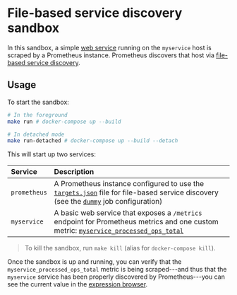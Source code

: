 # File-based service discovery sandbox

In this sandbox, a simple [web service](./myservice) running on the `myservice` host is scraped by a Prometheus instance. Prometheus discovers that host via [file-based service discovery](https://www.robustperception.io/using-json-file-service-discovery-with-prometheus).

## Usage

To start the sandbox:

```bash
# In the foreground
make run # docker-compose up --build

# In detached mode
make run-detached # docker-compose up --build --detach
```

This will start up two services:

Service | Description
:-------|:-----------
`prometheus` | A Prometheus instance configured to use the [`targets.json`](./prometheus/targets.json) file for file-based service discovery (see the [`dummy`](./prometheus/prometheus.yml#L2-L5) job configuration)
`myservice` | A basic web service that exposes a `/metrics` endpoint for Prometheus metrics and one custom metric: [`myservice_processed_ops_total`](./myservice/main.go#L20-L24)

> To kill the sandbox, run `make kill` (alias for `docker-compose kill`).

Once the sandbox is up and running, you can verify that the `myservice_processed_ops_total` metric is being scraped---and thus that the `myservice` service has been properly discovered by Prometheus---you can see the current value in the [expression browser](http://localhost:9090/graph?g0.range_input=1h&g0.expr=myservice_processed_ops_total&g0.tab=1).